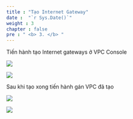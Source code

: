 ```yaml
---
title : "Tạo Internet Gateway"
date :  "`r Sys.Date()`" 
weight : 3
chapter : false
pre : " <b> 3. </b> "
---
```


Tiến hành tạo Internet gateways ở VPC Console

![](../images/3-CreateInternetGateway/Pastedimage20240305121431.png)

![](../images/3-CreateInternetGateway/Pastedimage20240305121530.png)

Sau khi tạo xong tiến hành gán VPC đã tạo 

![](../images/3-CreateInternetGateway/Pastedimage20240305121708.png)

![](../images/3-CreateInternetGateway/Pastedimage20240305121854.png)